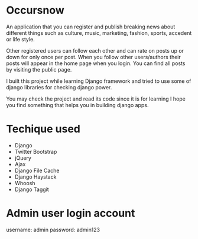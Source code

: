 # Occursnow

An application that you can register and publish breaking news about different
things such as culture, music, marketing, fashion, sports, accedent or life style.

Other registered users can follow each other and can rate on posts up or down for
only once per post. When you follow other users/authors their posts will appear
in the home page when you login. You can find all posts by visiting the public
page.

I built this project while learning Django framework and tried to use some of django libraries for checking django power.

You may check the project and read its code since it is for learning I hope you find something that helps you in building django apps.

# Techique used

* Django
* Twitter Bootstrap
* jQuery
* Ajax
* Django File Cache
* Django Haystack
* Whoosh
* Django Taggit

# Admin user login account
username: admin
password: admin123
